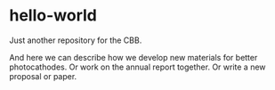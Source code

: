# hello-world
Just another repository for the CBB.

And here we can describe how we develop new materials for better photocathodes.
Or work on the annual report together.
Or write a new proposal or paper.
